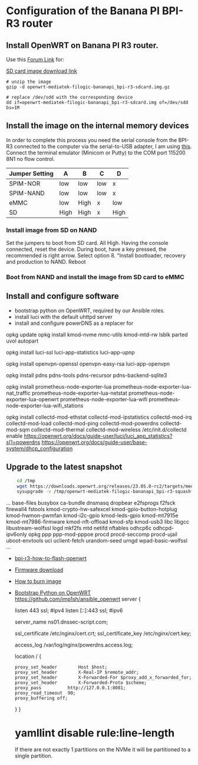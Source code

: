 # Configuration of the Banana PI BPI-R3 router

## Install OpenWRT on Banana PI R3 router.

Use this [Forum Link]() for:


[SD card image download link](https://downloads.openwrt.org/releases/23.05.0-rc2/targets/mediatek/filogic/openwrt-23.05.0-rc2-mediatek-filogic-bananapi_bpi-r3-sdcard.img.gz)

```
# unzip the image
gzip -d openwrt-mediatek-filogic-bananapi_bpi-r3-sdcard.img.gz

# replace /dev/sdd with the corresponding device
dd if=openwrt-mediatek-filogic-bananapi_bpi-r3-sdcard.img of=/dev/sdd bs=1M
```

## Install the image on the internal memory devices

In order to complete this process you need the serial console from the BPI-R3 connected to the computer via the serial-to-USB adapter, I am using [this](https://www.amazon.de/gp/product/B01N9RZK6I/ref=ppx_yo_dt_b_asin_title_o06_s00?ie=UTF8&th=1).
Connect the terminal emulator (Minicom or Putty) to the COM port 115200 8N1 no flow control.

|Jumper Setting| A | B | C | D |
|---|---|---|---|---|
| SPIM-NOR|low|low|low| x |
|SPIM-NAND|low|low|low| x |
| eMMC | low | High | x | low |
| SD | High | High | x | High |

### Install image from SD on NAND

Set the jumpers to boot from SD card. All High.
Having the console connected, reset the device.
During boot, have a key pressed, the recommended is right arrow.
Select option 8. "Install bootloader, recovery and production to NAND.
Reboot

### Boot from NAND and install the image from SD card to eMMC

## Install and configure software

- bootstrap python on OpenWRT, required by our Ansible roles.
- install luci with the default uhttpd server
- install and configure powerDNS as a replacer for 

opkg update
opkg install kmod-nvme mmc-utils kmod-mtd-rw lsblk parted uvol autopart

opkg install luci-ssl  luci-app-statistics luci-app-upnp 

opkg install openvpn-openssl openvpn-easy-rsa luci-app-openvpn

opkg install pdns pdns-tools pdns-recursor pdns-backend-sqlite3

opkg install prometheus-node-exporter-lua prometheus-node-exporter-lua-nat_traffic prometheus-node-exporter-lua-netstat prometheus-node-exporter-lua-openwrt prometheus-node-exporter-lua-wifi prometheus-node-exporter-lua-wifi_stations

opkg install collectd-mod-ethstat collectd-mod-ipstatistics collectd-mod-irq collectd-mod-load collectd-mod-ping collectd-mod-powerdns collectd-mod-sqm collectd-mod-thermal collectd-mod-wireless
/etc/init.d/collectd enable
https://openwrt.org/docs/guide-user/luci/luci_app_statistics?s[]=powerdns
https://openwrt.org/docs/guide-user/base-system/dhcp_configuration


## Upgrade to the latest snapshot
```bash
    cd /tmp
    wget https://downloads.openwrt.org/releases/23.05.0-rc2/targets/mediatek/filogic/openwrt-23.05.0-rc2-mediatek-filogic-bananapi_bpi-r3-squashfs-sysupgrade.itb
    sysupgrade -v /tmp/openwrt-mediatek-filogic-bananapi_bpi-r3-squashfs-sysupgrade.itb
```
...
base-files busybox ca-bundle dnsmasq dropbear e2fsprogs f2fsck firewall4 fstools kmod-crypto-hw-safexcel kmod-gpio-button-hotplug kmod-hwmon-pwmfan kmod-i2c-gpio kmod-leds-gpio kmod-mt7915e kmod-mt7986-firmware kmod-nft-offload kmod-sfp kmod-usb3 libc libgcc libustream-wolfssl logd mkf2fs mtd netifd nftables odhcp6c odhcpd-ipv6only opkg ppp ppp-mod-pppoe procd procd-seccomp procd-ujail uboot-envtools uci uclient-fetch urandom-seed urngd wpad-basic-wolfssl
...

* [bpi-r3-how-to-flash-openwrt](https://forum.banana-pi.org/t/bpi-r3-how-to-flash-openwrt-snapshot-on-emmc/14055/5)
* [Firmware download](https://firmware-selector.openwrt.org/?version=SNAPSHOT&target=mediatek%2Ffilogic&id=bananapi_bpi-r3)
* [How to burn image](https://wiki.banana-pi.org/Getting_Started_with_BPI-R3#How_to_burn_image_to_onboard_eMMC)
* [Bootstrap Python on OpenWRT](https://github.com/johanneskastl/ansible-role-bootstrap_python_on_OpenWRT.git)
https://github.com/imp1sh/ansible_openwrt
server {

    listen 443 ssl; #ipv4
    listen [::]:443 ssl; #ipv6

    server_name ns01.dnssec-script.com;

    ssl_certificate           /etc/nginx/cert.crt;
    ssl_certificate_key       /etc/nginx/cert.key;

    access_log            /var/log/nginx/powerdns.access.log;

    location / {

      proxy_set_header        Host $host;
      proxy_set_header        X-Real-IP $remote_addr;
      proxy_set_header        X-Forwarded-For $proxy_add_x_forwarded_for;
      proxy_set_header        X-Forwarded-Proto $scheme;
      proxy_pass          http://127.0.0.1:8081;
      proxy_read_timeout  90;
      proxy_buffering off;
    }
  }


  # yamllint disable rule:line-length

  If there are not exactly 1 partitions on the NVMe it will be partitioned to a single partition.